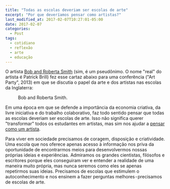 ```yaml
---
title: "Todas as escolas deveriam ser escolas de arte"
excerpt: "Por que deveríamos pensar como artistas?"
last_modified_at: 2017-02-07T10:27:01-05:00
date: 2017-02-07
categories:
  - Post
tags: 
  - cotidiano
  - reflexão
  - arte
  - educação
---
```


O artista [Bob and Roberta Smith](https://g.co/kgs/6TBn7B) (sim, é um pseudônimo. O nome "real" do artista é Patrick Brill) fez esse cartaz abaixo para uma conferência ("Art Party", 2013) em que se discutia o papel da arte e dos artistas nas escolas da Inglaterra:

<figure style="width: 400px" class="align-left">
  <img src="{{ site.url }}{{ site.baseurl }}/assets/images/escolas-de-arte.jpeg" alt="">
  <figcaption>Bob and Roberta Smith.</figcaption>
</figure> 

Em uma época em que se defende a importância da economia criativa, da livre iniciativa e do trabalho colaborativo, faz todo sentido pensar que todas as escolas deveriam ser escolas de arte. Isso não significa querer "transformar" todos os estudantes em artistas, mas sim nos ajudar a [pensar como um artista](http://www.marcosramon.net/ficcoes/62-pensar-como-um-artista).

Para viver em sociedade precisamos de coragem, disposição e criatividade. Uma escola que nos oferece apenas acesso à informação nos priva da oportunidade de encontrarmos meios para desenvolvermos nossas próprias ideias e experiências. Admiramos os grandes cientistas, filósofos e escritores porque eles conseguiram ver e entender a realidade de uma maneira muito própria, mas nunca seremos como eles se apenas repetirmos suas ideias. Precisamos de escolas que estimulem o autoconhecimento e nos ensinem a fazer perguntas melhores - precisamos de escolas de arte.
